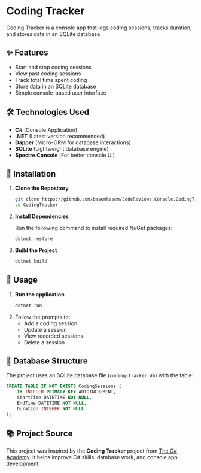 # Coding Tracker
Coding Tracker is a console app that logs coding sessions, tracks duration, and stores data in an SQLite database.

## ✨ Features

- Start and stop coding sessions
- View past coding sessions
- Track total time spent coding
- Store data in an SQLite database
- Simple console-based user interface

## 🛠️ Technologies Used

- **C#** (Console Application)
- **.NET** (Latest version recommended)
- **Dapper** (Micro-ORM for database interactions)
- **SQLite** (Lightweight database engine)
- **Spectre.Console** (For better console UI)

## 🔧 Installation

1. **Clone the Repository**

   ```sh
   git clone https://github.com/basemkasem/CodeReviews.Console.CodingTracker
   cd CodingTracker
   ```

2. **Install Dependencies**

   Run the following command to install required NuGet packages:
   ```sh
   dotnet restore
   ```

3. **Build the Project**

   ```sh
   dotnet build
   ```

## 🚀 Usage

1. **Run the application**
   ```sh
   dotnet run
   ```
2. Follow the prompts to:
   - Add a coding session
   - Update a session
   - View recorded sessions
   - Delete a session

## 📂 Database Structure

The project uses an SQLite database file (`coding-tracker.db`) with the table:

```sql
CREATE TABLE IF NOT EXISTS CodingSessions (
    Id INTEGER PRIMARY KEY AUTOINCREMENT,
    StartTime DATETIME NOT NULL,
    EndTime DATETIME NOT NULL,
    Duration INTEGER NOT NULL
);
```

## 📚 Project Source

This project was inspired by the **Coding Tracker** project from [The C# Academy](https://www.thecsharpacademy.com/project/13/coding-tracker). It helps improve C# skills, database work, and console app development.

